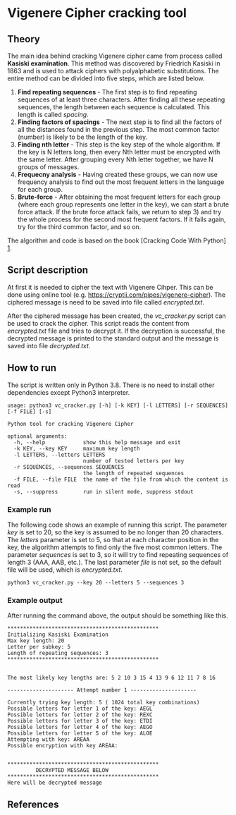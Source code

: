 
# Vigenere Cipher cracking tool

## Theory
The main idea behind cracking Vigenere cipher came from process called <b>Kasiski examination</b>.
This method was discovered by Friedrich Kasiski in 1863 and  is used to attack 
ciphers with polyalphabetic substitutions. The entire method can be divided into five steps, which are listed below.

<ol>

<li><b>Find repeating sequences</b> - The first step is to find repeating sequences of at least three characters. 
After finding all these repeating sequences, the length between each sequence is calculated. 
This length is called <i>spacing</i>.
</li>

<li><b>Finding factors of spacings</b> - The next step is to find all the factors of 
all the distances found in the previous step. The most common factor (number) is 
likely to be the length of the key. 
</li>

<li> <b>Finding nth letter</b> - This step is the key step of the whole algorithm. 
If the key is N letters long, then every Nth letter must be encrypted with the same letter. 
After grouping every Nth letter together, we have N groups of messages.
</li>

<li> <b>Frequecny analysis</b> - Having created these groups, we can now use frequency analysis
to find out the most frequent letters in the language for each group.
</li>

<li> <b>Brute-force</b> - After obtaining the most frequent letters for each group
(where each group represents one letter in the key), we can start a brute force attack.
If the brute force attack fails, we return to step 3) and try the whole process for the
second most frequent factors. If it fails again, try for the third common factor, and so on.
</li>
</ol>

The algorithm and code is based on the book [Cracking Code With Python] [1].

## Script description

At first it is needed to cipher the text with Vigenere Cihper. This can be done using online tool (e.g. https://cryptii.com/pipes/vigenere-cipher). 
The ciphered message is need to be saved into file called <i>encrypted.txt</i>.

After the ciphered message has been created, the <i>vc_cracker.py</i> script can be used to crack the cipher. This
script reads the content from <i>encrypted.txt</i> file and tries to decrypt it. If the decryption is successful, the
decrypted message is printed to the standard output and the message is saved into file <i>decrypted.txt</i>.

## How to run
The script is written only in Python 3.8. There is no need to install other dependencies except Python3 interpreter. 

```
usage: python3 vc_cracker.py [-h] [-k KEY] [-l LETTERS] [-r SEQUENCES] [-f FILE] [-s]

Python tool for cracking Vigenere Cipher

optional arguments:
  -h, --help            show this help message and exit
  -k KEY, --key KEY     maximum key length
  -l LETTERS, --letters LETTERS
                        number of tested letters per key
  -r SEQUENCES, --sequences SEQUENCES
                        the length of repeated sequences
  -f FILE, --file FILE  the name of the file from which the content is read
  -s, --suppress        run in silent mode, suppress stdout
```


### Example run

The following code shows an example of running this script. The parameter <i>key</i> is set to 20, so the key is 
assumed to be no longer than 20 characters. The <i>letters</i> parameter is set to 5, so that at each character position 
in the key, the algorithm attempts to find only the five most common letters. The parameter <i>sequences</i> is set to 3, 
so it will try to find repeating sequences of length 3 (AAA, AAB, etc.). The last parameter <i>file</i> is not set, so
the default file will be used, which is <i>encrypted.txt</i>.

```
python3 vc_cracker.py --key 20 --letters 5 --sequences 3
```

### Example output

After running the command above, the output should be something like this.


```
************************************************
Initializing Kasiski Examination
Max key length: 20
Letter per subkey: 5
Length of repeating sequences: 3
************************************************


The most likely key lengths are: 5 2 10 3 15 4 13 9 6 12 11 7 8 16

--------------------- Attempt number 1 ---------------------

Currently trying key length: 5 ( 1024 total key combinations)
Possible letters for letter 1 of the key: AEGL
Possible letters for letter 2 of the key: REXC
Possible letters for letter 3 of the key: ETDI
Possible letters for letter 4 of the key: AEGO
Possible letters for letter 5 of the key: ALOE
Attempting with key: AREAA
Possible encryption with key AREAA:


************************************************
         DECRYPTED MESSAGE BELOW
************************************************
Here will be decrypted message
```



## References

[1]: https://ihatefeds.com/No.Starch.Cracking.Codes.With.Python.2018.pdf "Cracking Codes With Python"